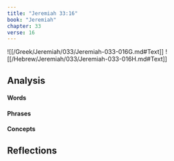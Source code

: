```yaml
---
title: "Jeremiah 33:16"
book: "Jeremiah"
chapter: 33
verse: 16
---
```

![[/Greek/Jeremiah/033/Jeremiah-033-016G.md#Text]]
![[/Hebrew/Jeremiah/033/Jeremiah-033-016H.md#Text]]

## Analysis

#### Words

#### Phrases

#### Concepts

## Reflections
